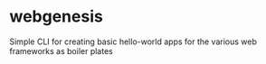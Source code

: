 # webgenesis
Simple CLI for creating basic hello-world apps for the various web frameworks as boiler plates
